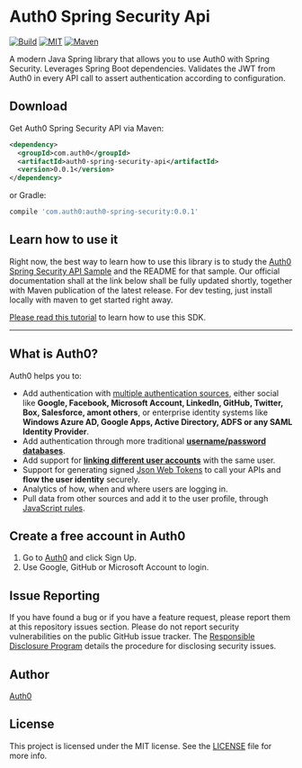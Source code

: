 # Auth0 Spring Security Api

[![Build][travis-ci-badge]][travis-ci-url]
[![MIT][mit-badge]][mit-url]
[![Maven][maven-badge]][maven-url]

A modern Java Spring library that allows you to use Auth0 with Spring Security. Leverages Spring Boot dependencies.
Validates the JWT from Auth0 in every API call to assert authentication according to configuration.

## Download

Get Auth0 Spring Security API via Maven:

```xml
<dependency>
  <groupId>com.auth0</groupId>
  <artifactId>auth0-spring-security-api</artifactId>
  <version>0.0.1</version>
</dependency>
```

or Gradle:

```gradle
compile 'com.auth0:auth0-spring-security:0.0.1'
```

## Learn how to use it

Right now, the best way to learn how to use this library is to study the [Auth0 Spring Security API Sample](https://github.com/auth0-samples/auth0-spring-security-api-sample)
and the README for that sample. Our official documentation shall at the link below shall be fully updated shortly, together with Maven publication of the latest release. For
dev testing, just install locally with maven to get started right away.

[Please read this tutorial](https://docs.auth0.com/server-apis/java-spring-security-api) to learn how to use this SDK.

---

## What is Auth0?

Auth0 helps you to:

* Add authentication with [multiple authentication sources](https://docs.auth0.com/identityproviders), either social like **Google, Facebook, Microsoft Account, LinkedIn, GitHub, Twitter, Box, Salesforce, amont others**, or enterprise identity systems like **Windows Azure AD, Google Apps, Active Directory, ADFS or any SAML Identity Provider**.
* Add authentication through more traditional **[username/password databases](https://docs.auth0.com/mysql-connection-tutorial)**.
* Add support for **[linking different user accounts](https://docs.auth0.com/link-accounts)** with the same user.
* Support for generating signed [Json Web Tokens](https://docs.auth0.com/jwt) to call your APIs and **flow the user identity** securely.
* Analytics of how, when and where users are logging in.
* Pull data from other sources and add it to the user profile, through [JavaScript rules](https://docs.auth0.com/rules).

## Create a free account in Auth0

1. Go to [Auth0](http://developers.auth0.com) and click Sign Up.
2. Use Google, GitHub or Microsoft Account to login.

## Issue Reporting

If you have found a bug or if you have a feature request, please report them at this repository issues section. Please do not report security vulnerabilities on the public GitHub issue tracker. The [Responsible Disclosure Program](https://auth0.com/whitehat) details the procedure for disclosing security issues.

## Author

[Auth0](auth0.com)

## License

This project is licensed under the MIT license. See the [LICENSE](LICENSE) file for more info.

<!-- Vars -->

[travis-ci-badge]: https://travis-ci.org/auth0/auth0-spring-security.svg?branch=master
[travis-ci-url]: https://travis-ci.org/auth0/auth0-spring-security
[mit-badge]: http://img.shields.io/:license-mit-blue.svg?style=flat
[mit-url]: https://raw.githubusercontent.com/auth0/auth0-java/master/LICENSE
[maven-badge]: https://img.shields.io/maven-central/v/com.auth0/spring-security-auth0.svg
[maven-url]: http://search.maven.org/#search%7Cga%7C1%7Cg%3A%22com.auth0%22%20AND%20a%3A%22spring-security-auth0%22